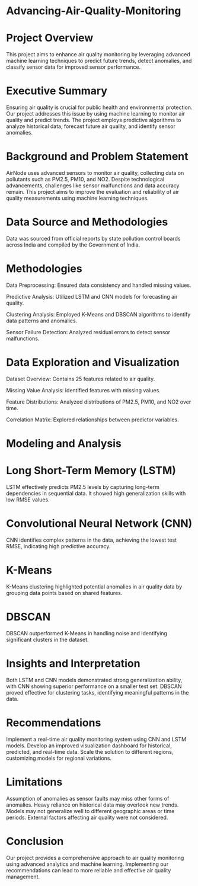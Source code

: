 # Advancing-Air-Quality-Monitoring
# Project Overview
This project aims to enhance air quality monitoring by leveraging advanced machine learning techniques to predict future trends, detect anomalies, and classify sensor data for improved sensor performance.


# Executive Summary
Ensuring air quality is crucial for public health and environmental protection. Our project addresses this issue by using machine learning to monitor air quality and predict trends. The project employs predictive algorithms to analyze historical data, forecast future air quality, and identify sensor anomalies.

# Background and Problem Statement
AirNode uses advanced sensors to monitor air quality, collecting data on pollutants such as PM2.5, PM10, and NO2. Despite technological advancements, challenges like sensor malfunctions and data accuracy remain. This project aims to improve the evaluation and reliability of air quality measurements using machine learning techniques.

# Data Source and Methodologies

Data was sourced from official reports by state pollution control boards across India and compiled by the Government of India.

# Methodologies
Data Preprocessing: Ensured data consistency and handled missing values.

Predictive Analysis: Utilized LSTM and CNN models for forecasting air quality.

Clustering Analysis: Employed K-Means and DBSCAN algorithms to identify data patterns and anomalies.

Sensor Failure Detection: Analyzed residual errors to detect sensor malfunctions.

# Data Exploration and Visualization
Dataset Overview: Contains 25 features related to air quality.

Missing Value Analysis: Identified features with missing values.

Feature Distributions: Analyzed distributions of PM2.5, PM10, and NO2 over time.

Correlation Matrix: Explored relationships between predictor variables.

# Modeling and Analysis
# Long Short-Term Memory (LSTM)
LSTM effectively predicts PM2.5 levels by capturing long-term dependencies in sequential data. It showed high generalization skills with low RMSE values.

# Convolutional Neural Network (CNN)
CNN identifies complex patterns in the data, achieving the lowest test RMSE, indicating high predictive accuracy.

# K-Means
K-Means clustering highlighted potential anomalies in air quality data by grouping data points based on shared features.

# DBSCAN
DBSCAN outperformed K-Means in handling noise and identifying significant clusters in the dataset.

# Insights and Interpretation
Both LSTM and CNN models demonstrated strong generalization ability, with CNN showing superior performance on a smaller test set. DBSCAN proved effective for clustering tasks, identifying meaningful patterns in the data.

# Recommendations
Implement a real-time air quality monitoring system using CNN and LSTM models.
Develop an improved visualization dashboard for historical, predicted, and real-time data.
Scale the solution to different regions, customizing models for regional variations.
# Limitations
Assumption of anomalies as sensor faults may miss other forms of anomalies.
Heavy reliance on historical data may overlook new trends.
Models may not generalize well to different geographic areas or time periods.
External factors affecting air quality were not considered.
# Conclusion
Our project provides a comprehensive approach to air quality monitoring using advanced analytics and machine learning. Implementing our recommendations can lead to more reliable and effective air quality management.
